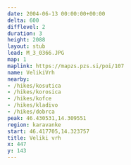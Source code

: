 ```yaml
---
date: 2004-06-13 00:00:00+00:00
delta: 600
difflevel: 2
duration: 3
height: 2088
layout: stub
lead: M_3_0366.JPG
map: 1
maplink: https://mapzs.pzs.si/poi/107
name: VelikiVrh
nearby:
- /hikes/kosutica
- /hikes/korosica
- /hikes/kofce
- /hikes/kladivo
- /hikes/dobrca
peak: 46.430531,14.309551
region: karavanke
start: 46.417705,14.323757
title: Veliki vrh
x: 447
y: 143
---
```


